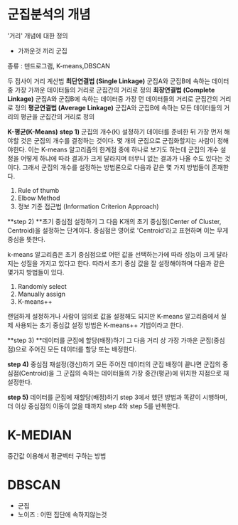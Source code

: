 # 군집분석의 개념
'거리' 개념에 대한 정의
* 가까운것 끼리 군집

종류 : 덴드로그램, K-means,DBSCAN 

두 점사이 거리 계산법
**최단연결법 (Single Linkage)**
군집A와 군집B에 속하는 데이터중 가장 가까운 데이터들의 거리로 군집간의 거리로 정의
**최장연결법 (Complete Linkage)**
군집A와 군집B에 속하는 데이터중 가장 먼 데이터들의 거리로 군집간의 거리로 정의
**평균연결법 (Average Linkage)**
군집A와 군집B에 속하는 모든 데이터들의 거리의 평균을 군집간의 거리로 정의

**K-평균(K-Means)**
**step 1)** 군집의 개수(K) 설정하기
데이터를 준비한 뒤 가장 먼저 해야할 것은 군집의 개수를 결정하는 것이다. 몇 개의 군집으로 군집화할지는 사람이 정해야한다. 이는 K-means 알고리즘의 한계점 중에 하나로 보기도 하는데 군집의 개수 설정을 어떻게 하냐에 따라 결과가 크게 달라지며 터무니 없는 결과가 나올 수도 있다는 것이다. 그래서 군집의 개수를 설정하는 방법론으로 다음과 같은 몇 가지 방법들이 존재한다. 
1) Rule of thumb
2) Elbow Method
3) 정보 기준 접근법 (Information Criterion Approach) 

**step 2) **초기 중심점 설정하기
그 다음 K개의 초기 중심점(Center of Cluster, Centroid)을 설정하는 단계이다. 중심점은 영어로 'Centroid'라고 표현하며 이는 무게중심을 뜻한다.

k-means 알고리즘은 초기 중심점으로 어떤 값을 선택하는가에 따라 성능이 크게 달라지는 성질을 가지고 있다고 한다. 따라서 초기 중심 값을 잘 설정해야하며 다음과 같은 몇가지 방법들이 있다.

1) Randomly select
2) Manually assign
3) K-means++

랜덤하게 설정하거나 사람이 임의로 값을 설정해도 되지만 K-means 알고리즘에서 실제 사용되는 초기 중심값 설정 방법은 K-means++ 기법이라고 한다.

**step 3) **데이터를 군집에 할당(배정)하기
그 다음 거리 상 가장 가까운 군집(중심점)으로 주어진 모든 데이터를 할당 또는 배정한다.

**step 4)** 중심점 재설정(갱신)하기
모든 주어진 데이터의 군집 배정이 끝나면 군집의 중심점(Centroid)을 그 군집의 속하는 데이터들의 가장 중간(평균)에 위치한 지점으로 재설정한다.

**step 5)** 데이터를 군집에 재할당(배정)하기
step 3에서 했던 방법과 똑같이 시행하며, 더 이상 중심점의 이동이 없을 때까지 step 4와 step 5를 반복한다.


# K-MEDIAN
중간값 이용해서 평균벡터 구하는 방법

# DBSCAN
- 군집 
- 노이즈 : 어떤 집단에 속하지않는것
